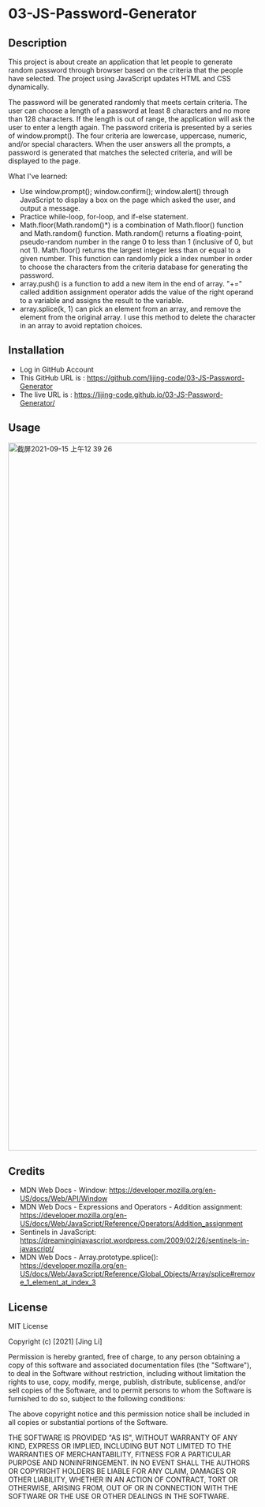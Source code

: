 # 03-JS-Password-Generator

## Description

This project is about create an application that let people to generate random password through browser based on the criteria that the people have selected. The project using JavaScript updates HTML and CSS dynamically.

The password will be generated randomly that meets certain criteria. The user can choose a length of a password at least 8 characters and no more than 128 characters. If the length is out of range, the application will ask the user to enter a length again. The password criteria is presented by a series of window.prompt(). The four criteria are lowercase, uppercase, numeric, and/or special characters. When the user answers all the prompts, a password is generated that matches the selected criteria, and will be displayed to the page.

What I've learned:

* Use window.prompt(); window.confirm(); window.alert() through JavaScript to display a box on the page which asked the user, and output a message.
* Practice while-loop, for-loop, and if-else statement.
* Math.floor(Math.random()*) is a combination of Math.floor() function and Math.random() function. Math.random() returns a floating-point, pseudo-random number in the range 0 to less than 1 (inclusive of 0, but not 1). Math.floor() returns the largest integer less than or equal to a given number. This function can randomly pick a index number in order to choose the characters from the criteria database for generating the password.
* array.push() is a function to add a new item in the end of array. "+=" called addition assignment operator adds the value of the right operand to a variable and assigns the result to the variable. 
* array.splice(k, 1) can pick an element from an array, and remove the element from the original array. I use this method to delete the character in an array to avoid reptation choices.

## Installation
* Log in GitHub Account
* This GitHub URL is : https://github.com/lijing-code/03-JS-Password-Generator
* The live URL is : https://lijing-code.github.io/03-JS-Password-Generator/

## Usage
<img width="1436" alt="截屏2021-09-15 上午12 39 26" src="https://user-images.githubusercontent.com/68092036/133372035-ccb86358-f1a8-4d3b-9180-6020eeb247a0.png">

## Credits
* MDN Web Docs - Window: https://developer.mozilla.org/en-US/docs/Web/API/Window
* MDN Web Docs - Expressions and Operators - Addition assignment: https://developer.mozilla.org/en-US/docs/Web/JavaScript/Reference/Operators/Addition_assignment
* Sentinels in JavaScript: https://dreaminginjavascript.wordpress.com/2009/02/26/sentinels-in-javascript/
* MDN Web Docs - Array.prototype.splice(): https://developer.mozilla.org/en-US/docs/Web/JavaScript/Reference/Global_Objects/Array/splice#remove_1_element_at_index_3

## License
MIT License

Copyright (c) [2021] [Jing Li]

Permission is hereby granted, free of charge, to any person obtaining a copy
of this software and associated documentation files (the "Software"), to deal
in the Software without restriction, including without limitation the rights
to use, copy, modify, merge, publish, distribute, sublicense, and/or sell
copies of the Software, and to permit persons to whom the Software is
furnished to do so, subject to the following conditions:

The above copyright notice and this permission notice shall be included in all
copies or substantial portions of the Software.

THE SOFTWARE IS PROVIDED "AS IS", WITHOUT WARRANTY OF ANY KIND, EXPRESS OR
IMPLIED, INCLUDING BUT NOT LIMITED TO THE WARRANTIES OF MERCHANTABILITY,
FITNESS FOR A PARTICULAR PURPOSE AND NONINFRINGEMENT. IN NO EVENT SHALL THE
AUTHORS OR COPYRIGHT HOLDERS BE LIABLE FOR ANY CLAIM, DAMAGES OR OTHER
LIABILITY, WHETHER IN AN ACTION OF CONTRACT, TORT OR OTHERWISE, ARISING FROM,
OUT OF OR IN CONNECTION WITH THE SOFTWARE OR THE USE OR OTHER DEALINGS IN THE
SOFTWARE.
